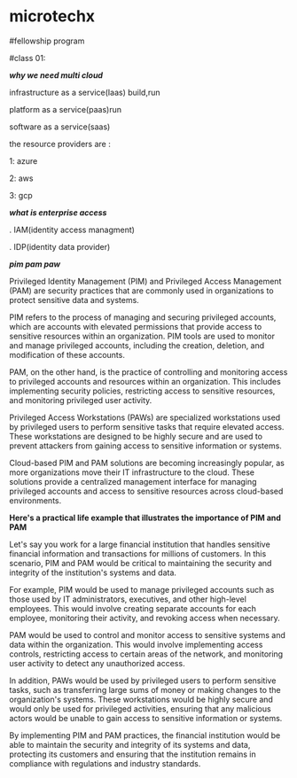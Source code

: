 # microtechx
#fellowship program

#class 01:

***why we need multi cloud***

infrastructure as a service(Iaas) build,run

platform as a service(paas)run

software as a service(saas)

the resource providers are :

1: azure

2: aws

3: gcp

***what is enterprise access***

. IAM(identity access managment)

. IDP(identity data provider)

***pim pam paw***

Privileged Identity Management (PIM) and Privileged Access Management (PAM) are security practices that are commonly used in organizations to protect sensitive data and systems.

PIM refers to the process of managing and securing privileged accounts, which are accounts with elevated permissions that provide access to sensitive resources within an organization. PIM tools are used to monitor and manage privileged accounts, including the creation, deletion, and modification of these accounts.

PAM, on the other hand, is the practice of controlling and monitoring access to privileged accounts and resources within an organization. This includes implementing security policies, restricting access to sensitive resources, and monitoring privileged user activity.

Privileged Access Workstations (PAWs) are specialized workstations used by privileged users to perform sensitive tasks that require elevated access. These workstations are designed to be highly secure and are used to prevent attackers from gaining access to sensitive information or systems.

Cloud-based PIM and PAM solutions are becoming increasingly popular, as more organizations move their IT infrastructure to the cloud. These solutions provide a centralized management interface for managing privileged accounts and access to sensitive resources across cloud-based environments.

**Here's a practical life example that illustrates the importance of PIM and PAM**

Let's say you work for a large financial institution that handles sensitive financial information and transactions for millions of customers. In this scenario, PIM and PAM would be critical to maintaining the security and integrity of the institution's systems and data.

For example, PIM would be used to manage privileged accounts such as those used by IT administrators, executives, and other high-level employees. This would involve creating separate accounts for each employee, monitoring their activity, and revoking access when necessary.

PAM would be used to control and monitor access to sensitive systems and data within the organization. This would involve implementing access controls, restricting access to certain areas of the network, and monitoring user activity to detect any unauthorized access.

In addition, PAWs would be used by privileged users to perform sensitive tasks, such as transferring large sums of money or making changes to the organization's systems. These workstations would be highly secure and would only be used for privileged activities, ensuring that any malicious actors would be unable to gain access to sensitive information or systems.

By implementing PIM and PAM practices, the financial institution would be able to maintain the security and integrity of its systems and data, protecting its customers and ensuring that the institution remains in compliance with regulations and industry standards.




